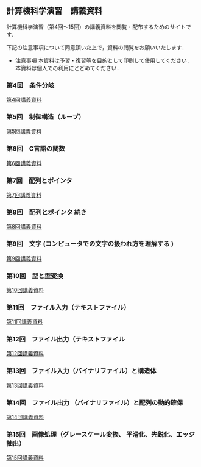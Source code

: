 ## 計算機科学演習　講義資料

計算機科学演習（第4回〜15回）の講義資料を閲覧・配布するためのサイトです．

下記の注意事項について同意頂いた上で，資料の閲覧をお願いいたします．


 - 注意事項
本資料は予習・復習等を目的として印刷して使用してください．  
本資料は個人での利用にとどめてください．  


### 第4回　条件分岐

[第4回講義資料](Ex01.md)

### 第5回　制御構造（ループ）

[第5回講義資料](Ex02.md)

### 第6回　C言語の関数

[第6回講義資料](Ex03.md)

### 第7回　配列とポインタ

[第7回講義資料](Ex04.md)

### 第8回　配列とポインタ 続き

[第8回講義資料](Ex05.md)

### 第9回　文字 (コンピュータでの文字の扱われ方を理解する )

[第9回講義資料](Ex06.md)

### 第10回　型と型変換

[第10回講義資料](Ex07.md)

### 第11回　ファイル入力（テキストファイル）

[第11回講義資料](Ex08.md)

### 第12回　ファイル出力（テキストファイル

[第12回講義資料](Ex09.md)

### 第13回　ファイル入力（バイナリファイル）と構造体

[第13回講義資料](Ex10.md)

### 第14回　ファイル出力 （バイナリファイル）と配列の動的確保

[第14回講義資料](Ex11.md)

### 第15回　画像処理（グレースケール変換、 平滑化、先鋭化、エッジ抽出）

[第15回講義資料](Ex12.md)
